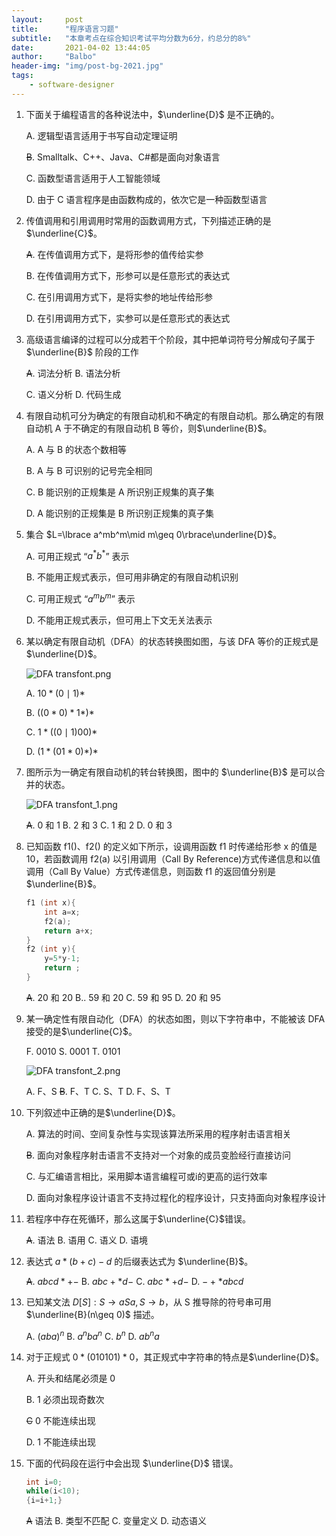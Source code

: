 ```yaml
---
layout:     post
title:      "程序语言习题"
subtitle:   "本章考点在综合知识考试平均分数为6分，约总分的8%"
date:       2021-04-02 13:44:05
author:     "Balbo"
header-img: "img/post-bg-2021.jpg"
tags:
    - software-designer
---
```


1. 下面关于编程语言的各种说法中，$\underline{D}$ 是不正确的。

   A. 逻辑型语言适用于书写自动定理证明

   ~~B~~. Smalltalk、C++、Java、C#都是面向对象语言

   C. 函数型语言适用于人工智能领域

   D. 由于 C 语言程序是由函数构成的，依次它是一种函数型语言

2. 传值调用和引用调用时常用的函数调用方式，下列描述正确的是$\underline{C}$。

   ~~A~~. 在传值调用方式下，是将形参的值传给实参

   B. 在传值调用方式下，形参可以是任意形式的表达式

   C. 在引用调用方式下，是将实参的地址传给形参

   D. 在引用调用方式下，实参可以是任意形式的表达式

3. 高级语言编译的过程可以分成若干个阶段，其中把单词符号分解成句子属于$\underline{B}$ 阶段的工作

   ~~A~~. 词法分析	B. 语法分析

   C. 语义分析	D. 代码生成

4. 有限自动机可分为确定的有限自动机和不确定的有限自动机。那么确定的有限自动机 A 于不确定的有限自动机 B 等价，则$\underline{B}$。

   A. A 与 B 的状态个数相等

   B. A 与 B 可识别的记号完全相同

   C. B 能识别的正规集是 A 所识别正规集的真子集

   D. A 能识别的正规集是 B 所识别正规集的真子集

5. 集合 $L=\lbrace a^mb^m\mid m\geq 0\rbrace\underline{D}$。

   A. 可用正规式 “$a^\ast b^\ast$” 表示

   B. 不能用正规式表示，但可用非确定的有限自动机识别

   C. 可用正规式 “$a^mb^m$” 表示

   D. 不能用正规式表示，但可用上下文无关法表示

6. 某以确定有限自动机（DFA）的状态转换图如图，与该 DFA 等价的正规式是$\underline{D}$。

   ![DFA transfont.png](https://i.loli.net/2021/04/02/HtTvjEwdl8QO4iI.png)

   A. $10\ast (0\mid 1)\ast$

   B. $((0\ast 0)\ast 1\ast)\ast$

   C. $1\ast ((0 \mid1)00)\ast$

   D. $(1\ast(01\ast 0)\ast)\ast$

7. 图所示为一确定有限自动机的转台转换图，图中的 $\underline{B}$ 是可以合并的状态。

   ![DFA transfont_1.png](https://i.loli.net/2021/04/02/p1htwxB5nT8W9u6.png)

   ~~A~~. 0 和 1	B. 2 和 3	C. 1 和 2	D. 0 和 3

8. 已知函数 f1()、f2() 的定义如下所示，设调用函数 f1 时传递给形参 x 的值是 10，若函数调用 f2(a) 以引用调用（Call By Reference)方式传递信息和以值调用（Call By Value）方式传递信息，则函数 f1 的返回值分别是$\underline{B}$。

   ```c
   f1 (int x){
       int a=x;
       f2(a);
       return a+x;
   }
   f2 (int y){
       y=5*y-1;
       return ;
   }
   ```

   ~~A~~. 20 和 20	B.. 59 和 20	C. 59 和 95	D. 20 和 95

9. 某一确定性有限自动化（DFA）的状态如图，则以下字符串中，不能被该 DFA 接受的是$\underline{C}$。

   F. 0010	S. 0001	T. 0101

   ![DFA transfont_2.png](https://i.loli.net/2021/04/02/MjANiPsaoGheTVF.png)

   A. F、S	~~B~~. F、T	C. S、T	D. F、S、T

10. 下列叙述中正确的是$\underline{D}$。

    A. 算法的时间、空间复杂性与实现该算法所采用的程序射击语言相关

    ~~B~~. 面向对象程序射击语言不支持对一个对象的成员变脸经行直接访问

    C. 与汇编语言相比，采用脚本语言编程可或i的更高的运行效率

    D. 面向对象程序设计语言不支持过程化的程序设计，只支持面向对象程序设计

11. 若程序中存在死循环，那么这属于$\underline{C}$错误。

    ~~A~~. 语法	B. 语用	C. 语义	D. 语境

12. 表达式 $a\ast(b+c)-d$ 的后缀表达式为 $\underline{B}$。

    ~~A~~. $abcd\ast+-$	B. $abc+\ast d-$	C. $abc\ast +d-$	D. $-+\ast abcd$

13. 已知某文法 $D[S]:S\to aSa,S\to b$，从 S 推导除的符号串可用$\underline{B}(n\geq 0)$ 描述。

    A. $(aba)^n$	 B. $a^nba^n$	C. $b^n$	D. $ab^na$

14. 对于正规式 $0\ast(010101)\ast 0$，其正规式中字符串的特点是$\underline{D}$。

    A. 开头和结尾必须是 0

    B. 1 必须出现奇数次

    ~~C~~ 0 不能连续出现

    D. 1 不能连续出现

15. 下面的代码段在运行中会出现 $\underline{D}$ 错误。

    ```c
    int	i=0;
    while(i<10);
    {i=i+1;}
    ```

    ~~A~~ 语法	B. 类型不匹配	C. 变量定义	D. 动态语义
